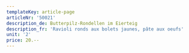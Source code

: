 ```yaml
---
templateKey: article-page
articleNr: '50021'
description_de: Butterpilz-Rondellen im Eierteig
description_fr: 'Ravioli ronds aux bolets jaunes, pâte aux oeufs'
unit: '2'
price: 20.--
---
```


